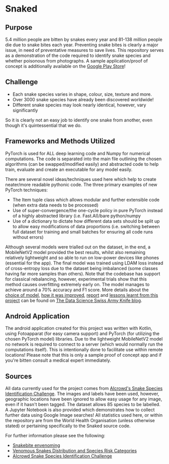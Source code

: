 # Snaked
## Purpose
5.4 million people are bitten by snakes every year and 81-138 million people die due to snake bites each year.
Preventing snake bites is clearly a major issue, in need of preventative measures to save lives.
This repository serves as a demonstration of the code required to identify snake species and whether poisonous from photographs.
A sample application/proof of concept is additionally available on the [Google Play Store](https://play.google.com/store/apps/details?id=com.kamwithk.snaked)!

## Challenge
* Each snake species varies in shape, colour, size, texture and more.
* Over 3000 snake species have already been discovered worldwide!
* Different snake species may look nearly identical, however, vary significantly

So it is clearly not an easy job to identify one snake from another, even though it's quintessential that we do.

## Frameworks and Methods Utilized
PyTorch is used for ALL deep learning code and Numpy for numerical computations.
The code is separated into the main file outlining the chosen algorithms (can be swapped/modified easily) and abstracted code to help train, evaluate and create an executable for any model easily.

There are several novel ideas/techniques used here which help to create neater/more readable pythonic code.
The three primary examples of new PyTorch techniques:
* The Item tuple class which allows modular and further extensible code (when extra data needs to be processed)
* Use of super-convergence/the one-cycle policy in pure PyTorch instead of a highly abstracted library (i.e. Fast.AI)/bare python/numpy
* Use of a dictionary to dictate how different data sets should be split up to allow easy modifications of data proportions (i.e. switching between full dataset for training and small batches for ensuring all code runs without errors)

Although several models were trialled out on the dataset, in the end, a MobileNetV2 model provided the best results, whilst also remaining relatively lightweight and so able to run on low-power devices like phones (essential for the app).
The final model was trained using LDAM loss instead of cross-entropy loss due to the dataset being imbalanced (some classes having far more samples than others).
Note that the codebase has support for classical rebalancing, however, experimental trials show that this method causes overfitting extremely early on.
The model manages to achieve around a 70% accuracy and F1 score.
More details about the [choice of model](https://www.kamwithk.com/modern-algorithms-choosing-a-model-ck6hwiovf004ndfs1529fcppy), [how it was improved](https://www.kamwithk.com/improving-your-computer-vision-model-ck6k3em3b0113dfs16bray6ee), [report](https://www.kamwithk.com/snake-classification-report-ck6oj5dg202fwdfs10qim8fwd) and [lessons learnt from this project](https://www.kamwithk.com/how-i-published-an-app-and-model-to-classify-85-snake-species-and-how-you-can-too-ck6jb8er400r0dfs1agw7d0y4) can be found on [The Data Science Swiss Army Knife blog](https://www.kamwithk.com/).

## Android Application
The android application created for this project was written with Kotlin, using Fotoapparat (for easy camera support) and PyTorch (for utilizing the chosen PyTorch model) libraries.
Due to the lightweight MobileNetV2 model no network is required to connect to a server (which would normally run the computations itself).
This is intentionally done to facilitate use within remote locations!
Please note that this is only a sample proof of concept app and if you're bitten consult a medical expert immediately.

## Sources
All data currently used for the project comes from [AIcrowd's Snake Species Identification Challenge](https://www.aicrowd.com/challenges/snake-species-identification-challenge).
The images and labels have been used, however, geographic locations have been ignored to allow easy usage for any image, even if it hasn't been tagged.
The dataset allows 85 species to be labelled.
A Jupyter Notebook is also provided which demonstrates how to collect further data using Google Image searches!
All statistics used here, or within the repository are from the World Health Organisation (unless otherwise stated) or pertaining specifically to the Snaked source code.

For further information please see the following:
* [Snakebite envenoming](https://www.who.int/news-room/fact-sheets/detail/snakebite-envenoming)
* [Venomous Snakes Distribution and Species Risk Categories](http://apps.who.int/bloodproducts/snakeantivenoms/database/)
* [AIcrowd Snake Species Identification Challenge](https://www.aicrowd.com/challenges/snake-species-identification-challenge)

